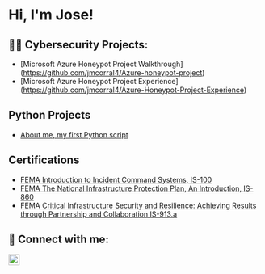 <h1>Hi, I'm Jose!</h1>

<h2>👨‍💻 Cybersecurity Projects:</h2>

- [Microsoft Azure Honeypot Project Walkthrough] (https://github.com/jmcorral4/Azure-honeypot-project)
- [Microsoft Azure Honeypot Project Experience] (https://github.com/jmcorral4/Azure-Honeypot-Project-Experience)

<h2> Python Projects </h2>

- [About me, my first Python script](https://github.com/jmcorral4/About-Me)

<h2> Certifications</h2>

- [FEMA Introduction to Incident Command Systems, IS-100](https://imgur.com/a/BYJgape)
- [FEMA The National Infrastructure Protection Plan, An Introduction, IS-860](https://imgur.com/a/fwwL6tt)
- [FEMA Critical Infrastructure Security and Resilience: Achieving Results through Partnership and Collaboration IS-913.a](https://imgur.com/a/fRYdBCb)

<h2> 🤳 Connect with me:</h2>

[<img align="left" alt="JoseCorral | LinkedIn" width="22px" src="https://cdn.jsdelivr.net/npm/simple-icons@v3/icons/linkedin.svg" />][linkedin]



[linkedin]: https://linkedin.com/in/jose-corral-863763208/

